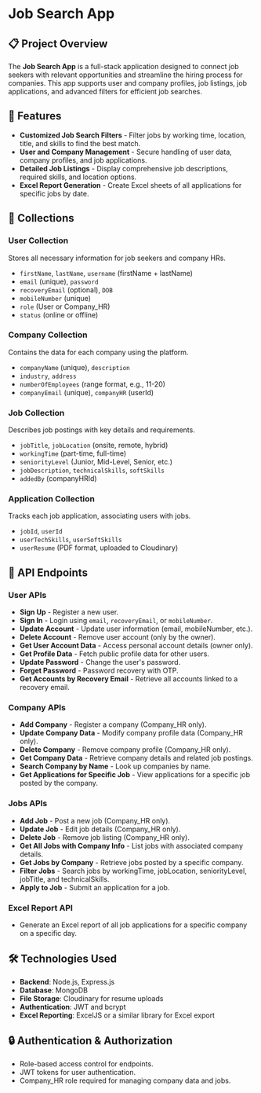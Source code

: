 # **Job Search App**

## 📋 Project Overview
The **Job Search App** is a full-stack application designed to connect job seekers with relevant opportunities and streamline the hiring process for companies. This app supports user and company profiles, job listings, job applications, and advanced filters for efficient job searches.

## 🚀 Features
- **Customized Job Search Filters** - Filter jobs by working time, location, title, and skills to find the best match.
- **User and Company Management** - Secure handling of user data, company profiles, and job applications.
- **Detailed Job Listings** - Display comprehensive job descriptions, required skills, and location options.
- **Excel Report Generation** - Create Excel sheets of all applications for specific jobs by date.

## 📂 Collections

### **User Collection**
Stores all necessary information for job seekers and company HRs.
- `firstName`, `lastName`, `username` (firstName + lastName)
- `email` (unique), `password`
- `recoveryEmail` (optional), `DOB`
- `mobileNumber` (unique)
- `role` (User or Company_HR)
- `status` (online or offline)

### **Company Collection**
Contains the data for each company using the platform.
- `companyName` (unique), `description`
- `industry`, `address`
- `numberOfEmployees` (range format, e.g., 11-20)
- `companyEmail` (unique), `companyHR` (userId)

### **Job Collection**
Describes job postings with key details and requirements.
- `jobTitle`, `jobLocation` (onsite, remote, hybrid)
- `workingTime` (part-time, full-time)
- `seniorityLevel` (Junior, Mid-Level, Senior, etc.)
- `jobDescription`, `technicalSkills`, `softSkills`
- `addedBy` (companyHRId)

### **Application Collection**
Tracks each job application, associating users with jobs.
- `jobId`, `userId`
- `userTechSkills`, `userSoftSkills`
- `userResume` (PDF format, uploaded to Cloudinary)

## 📑 API Endpoints

### **User APIs**
- **Sign Up** - Register a new user.
- **Sign In** - Login using `email`, `recoveryEmail`, or `mobileNumber`.
- **Update Account** - Update user information (email, mobileNumber, etc.).
- **Delete Account** - Remove user account (only by the owner).
- **Get User Account Data** - Access personal account details (owner only).
- **Get Profile Data** - Fetch public profile data for other users.
- **Update Password** - Change the user's password.
- **Forget Password** - Password recovery with OTP.
- **Get Accounts by Recovery Email** - Retrieve all accounts linked to a recovery email.

### **Company APIs**
- **Add Company** - Register a company (Company_HR only).
- **Update Company Data** - Modify company profile data (Company_HR only).
- **Delete Company** - Remove company profile (Company_HR only).
- **Get Company Data** - Retrieve company details and related job postings.
- **Search Company by Name** - Look up companies by name.
- **Get Applications for Specific Job** - View applications for a specific job posted by the company.

### **Jobs APIs**
- **Add Job** - Post a new job (Company_HR only).
- **Update Job** - Edit job details (Company_HR only).
- **Delete Job** - Remove job listing (Company_HR only).
- **Get All Jobs with Company Info** - List jobs with associated company details.
- **Get Jobs by Company** - Retrieve jobs posted by a specific company.
- **Filter Jobs** - Search jobs by workingTime, jobLocation, seniorityLevel, jobTitle, and technicalSkills.
- **Apply to Job** - Submit an application for a job.

### **Excel Report API**
- Generate an Excel report of all job applications for a specific company on a specific day.

## 🛠️ Technologies Used
- **Backend**: Node.js, Express.js
- **Database**: MongoDB
- **File Storage**: Cloudinary for resume uploads
- **Authentication**: JWT and bcrypt
- **Excel Reporting**: ExcelJS or a similar library for Excel export

## 🔒 Authentication & Authorization
- Role-based access control for endpoints.
- JWT tokens for user authentication.
- Company_HR role required for managing company data and jobs.

